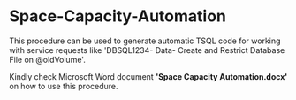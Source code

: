# Space-Capacity-Automation
This procedure can be used to generate automatic TSQL code for working with service requests like 'DBSQL1234- Data- Create and Restrict Database File on @oldVolume'.

Kindly check Microsoft Word document <b>'Space Capacity Automation.docx'</b> on how to use this procedure.
